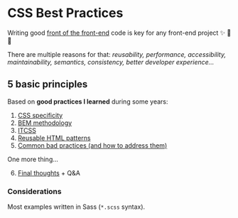 # CSS Best Practices

Writing good [front of the front-end](https://bradfrost.com/blog/post/front-of-the-front-end-and-back-of-the-front-end-web-development/) code is key for any front-end project ✨ 🎨 📐

There are multiple reasons for that: _reusability, performance, accessibility, maintainability, semantics, consistency, better developer experience…_

## 5 basic principles

Based on **good practices I learned** during some years:

1. [CSS specificity](https://github.com/nadalsol/css-best-practices-at-hnc/blob/main/01-css-specificity.md)
2. [BEM methodology](https://github.com/nadalsol/css-best-practices-at-hnc/blob/main/02-bem-methodology.md)
3. [ITCSS](https://github.com/nadalsol/css-best-practices-at-hnc/blob/main/03-itcss.md)
4. [Reusable HTML patterns](https://github.com/nadalsol/css-best-practices-at-hnc/blob/main/04-reusable-html-patterns.md)
5. [Common bad practices (and how to address them)](https://github.com/nadalsol/css-best-practices-at-hnc/blob/main/05-common-bad-practices.md)

One more thing…

6. [Final thoughts](https://github.com/nadalsol/css-best-practices-at-hnc/blob/main/06-final-thoughts.md) + Q&A

### Considerations

Most examples written in Sass (`*.scss` syntax).
